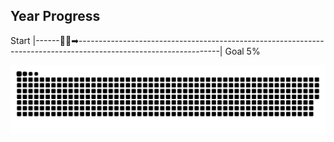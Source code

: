 ## Year Progress
Start |------🚴‍♂️➡-----------------------------------------------------------------------------------------------------------------| Goal 5%

![github-contribution-grid-snake](https://raw.githubusercontent.com/takumi12311123/takumi12311123/master/img/snake.svg) 
